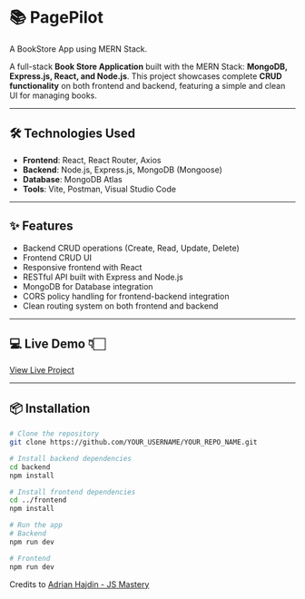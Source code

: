 # 📚 PagePilot

A BookStore App using MERN Stack.

A full-stack **Book Store Application** built with the MERN Stack: **MongoDB, Express.js, React, and Node.js**. This project showcases complete **CRUD functionality** on both frontend and backend, featuring a simple and clean UI for managing books.

---

##  🛠️ Technologies Used

- **Frontend**: React, React Router, Axios
- **Backend**: Node.js, Express.js, MongoDB (Mongoose)
- **Database**: MongoDB Atlas
- **Tools**: Vite, Postman, Visual Studio Code

---

## ✨ Features

- Backend CRUD operations (Create, Read, Update, Delete)
- Frontend CRUD UI
- Responsive frontend with React
- RESTful API built with Express and Node.js
- MongoDB for Database integration
- CORS policy handling for frontend-backend integration
- Clean routing system on both frontend and backend

---

## 💻 Live Demo 👇🏻
[View Live Project](https://page-pilot-git-main-shayaans-projects-4f005002.vercel.app)

---

## 📦 Installation

```bash
# Clone the repository
git clone https://github.com/YOUR_USERNAME/YOUR_REPO_NAME.git

# Install backend dependencies
cd backend
npm install

# Install frontend dependencies
cd ../frontend
npm install

# Run the app
# Backend
npm run dev

# Frontend
npm run dev

```

Credits to [Adrian Hajdin - JS Mastery](https://www.youtube.com/c/JavaScriptMastery)
